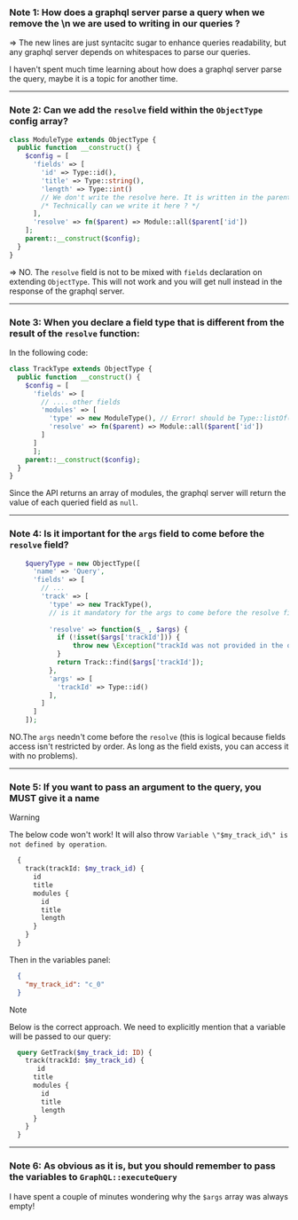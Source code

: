 ### Note 1: How does a graphql server parse a query when we remove the **\n** we are used to writing in our queries ?
=> The new lines are just syntacitc sugar to enhance queries readability, but any graphql server depends on whitespaces to parse our queries. 

I haven't spent much time learning about how does a graphql server parse the query, maybe it is a topic for another time.
___
### Note 2: Can we add the `resolve` field within the `ObjectType` config array?
```php
class ModuleType extends ObjectType {
  public function __construct() {
    $config = [
      'fields' => [
        'id' => Type::id(),
        'title' => Type::string(),
        'length' => Type::int()
        // We don't write the resolve here. It is written in the parent type
        /* Technically can we write it here ? */
      ],
      'resolve' => fn($parent) => Module::all($parent['id'])
    ];
    parent::__construct($config);
  }
}
```

=> NO. The `resolve` field is not to be mixed with `fields` declaration on extending `ObjectType`.
This will not work and you will get null instead in the response of the graphql server.
___
### Note 3: When you declare a field type that is different from the result of the `resolve` function:
In the following code: 
```php
class TrackType extends ObjectType {
  public function __construct() {
    $config = [
      'fields' => [
        // .... other fields
        'modules' => [
          'type' => new ModuleType(), // Error! should be Type::listOf(new ModuleType()) instead.
          'resolve' => fn($parent) => Module::all($parent['id'])
        ]
      ]
      ];
    parent::__construct($config);
  }
}
```
Since the API returns an array of modules, the graphql server will return the value of each queried field as `null`.
___
### Note 4: Is it important for the `args` field to come before the `resolve` field?
```php
    $queryType = new ObjectType([
      'name' => 'Query', 
      'fields' => [
        // ...
        'track' => [
          'type' => new TrackType(),
          // is it mandatory for the args to come before the resolve field ? Probably
          
          'resolve' => function($_ , $args) {
            if (!isset($args['trackId'])) {
                throw new \Exception("trackId was not provided in the query arguments.");
            }
            return Track::find($args['trackId']);
          },
          'args' => [
            'trackId' => Type::id()
          ],
        ]
      ]
    ]);
```
NO.The `args` needn't come before the `resolve` (this is logical because fields access isn't restricted by order. As long as the field exists, you can access it with no problems).

___
### Note 5: If you want to pass an argument to the query, you MUST give it a name
>[!warning]
> The below code won't work! It will also throw `Variable \"$my_track_id\" is not defined by operation`.
```graphql
  {
    track(trackId: $my_track_id) {
      id
      title
      modules {
        id
        title
        length
      }
    }
  }
```
Then in the variables panel: 
```json
  {
    "my_track_id": "c_0"
  }
```
>[!note]
> Below is the correct approach.
We need to explicitly mention that a variable will be passed to our query:
```graphql
  query GetTrack($my_track_id: ID) {
    track(trackId: $my_track_id) {
       id
      title
      modules {
        id
        title
        length
      }
    }
  }
```
___
### Note 6: As obvious as it is, but you should remember to pass the variables to `GraphQL::executeQuery`
I have spent a couple of minutes wondering why the `$args` array was always empty!